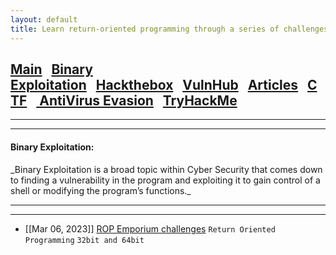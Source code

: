 ```yaml
---
layout: default
title: Learn return-oriented programming through a series of challenges.
---
```


<h2 class="mume-header" id="mainindexhtml-nbspnbsp-contactcontacthtml"><a href="./index.html">Main</a>&#xA0;&#xA0;&#xA0;<a href="/posts/binaryexploitation/index.html">Binary Exploitation</a>&#xA0;&#xA0;&#xA0;<a href="/posts/hackthebox/index.html">Hackthebox</a>&#xA0;&#xA0;&#xA0;<a href="/posts/vulnhub/index.html">VulnHub</a>&#xA0;&#xA0;&#xA0;<a href="/posts/articles/index.html">Articles</a>&#xA0;&#xA0;&#xA0;<a href="/posts/CTF/index.html">CTF</a>&#xA0;&#xA0;&#xA0;<a href="/posts/avevasion/index.html">    AntiVirus Evasion</a>&#xA0;&#xA0;&#xA0;<a href="/posts/tryhackme/index.html">TryHackMe</a></h2>
<hr>

* * *
<h4 class="mume-header" id="binaryexploitation">Binary Exploitation:</h4>
_Binary Exploitation is a broad topic within Cyber Security that comes down to finding a vulnerability in the program and exploiting it to gain control of a shell or modifying the program’s functions._
<hr>
<hr>


- [[Mar 06, 2023]] [ROP Emporium challenges](https://ismail-arame.github.io/posts/binaryexploitation/ropemporium/index.html) `Return Oriented Programming` `32bit and 64bit`
